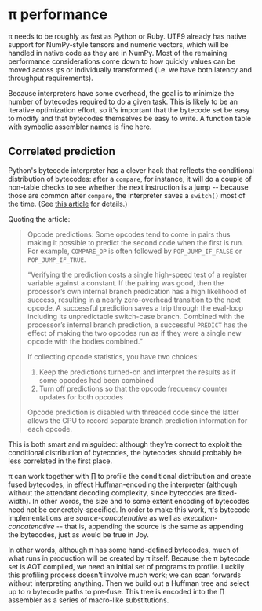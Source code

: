 # π performance
π needs to be roughly as fast as Python or Ruby. UTF9 already has native support for NumPy-style tensors and numeric vectors, which will be handled in native code as they are in NumPy. Most of the remaining performance considerations come down to how quickly values can be moved across φs or individually transformed (i.e. we have both latency and throughput requirements).

Because interpreters have some overhead, the goal is to minimize the number of bytecodes required to do a given task. This is likely to be an iterative optimization effort, so it's important that the bytecode set be easy to modify and that bytecodes themselves be easy to write. A function table with symbolic assembler names is fine here.


## Correlated prediction
Python's bytecode interpreter has a clever hack that reflects the conditional distribution of bytecodes: after a `compare`, for instance, it will do a couple of non-table checks to see whether the next instruction is a jump -- because those are common after `compare`, the interpreter saves a `switch()` most of the time. (See [this article](https://realpython.com/cpython-source-code-guide/#execution) for details.)

Quoting the article:

> Opcode predictions: Some opcodes tend to come in pairs thus making it possible to predict the second code when the first is run. For example, `COMPARE_OP` is often followed by `POP_JUMP_IF_FALSE` or `POP_JUMP_IF_TRUE`.
>
> “Verifying the prediction costs a single high-speed test of a register variable against a constant. If the pairing was good, then the processor’s own internal branch predication has a high likelihood of success, resulting in a nearly zero-overhead transition to the next opcode. A successful prediction saves a trip through the eval-loop including its unpredictable switch-case branch. Combined with the processor’s internal branch prediction, a successful `PREDICT` has the effect of making the two opcodes run as if they were a single new opcode with the bodies combined.”
>
> If collecting opcode statistics, you have two choices:
>
> 1. Keep the predictions turned-on and interpret the results as if some opcodes had been combined
> 2. Turn off predictions so that the opcode frequency counter updates for both opcodes
>
> Opcode prediction is disabled with threaded code since the latter allows the CPU to record separate branch prediction information for each opcode.

This is both smart and misguided: although they're correct to exploit the conditional distribution of bytecodes, the bytecodes should probably be less correlated in the first place.

π can work together with [∏](Pi.md) to profile the conditional distribution and create fused bytecodes, in effect Huffman-encoding the interpreter (although without the attendant decoding complexity, since bytecodes are fixed-width). In other words, the size and to some extent encoding of bytecodes need not be concretely-specified. In order to make this work, π's bytecode implementations are _source-concatenative_ as well as _execution-concatenative_ -- that is, appending the source is the same as appending the bytecodes, just as would be true in Joy.

In other words, although π has some hand-defined bytecodes, much of what runs in production will be created by π itself. Because the π bytecode set is AOT compiled, we need an initial set of programs to profile. Luckily this profiling process doesn't involve much work; we can scan forwards without interpreting anything. Then we build out a Huffman tree and select up to _n_ bytecode paths to pre-fuse. This tree is encoded into the ∏ assembler as a series of macro-like substitutions.
